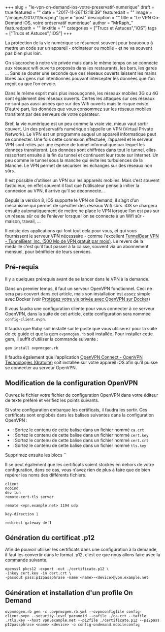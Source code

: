+++
slug = "le-vpn-on-demand-ios-votre-preservatif-numerique"
draft = true
featured = ""
date = "2017-11-26T12:18:39"
featuredalt = ""
image = "/images/2017/11/ios.png"
type = "post"
description = ""
title = "Le VPN On-Demand iOS, votre préservatif numérique"
author = "MrRaph_"
featuredpath = ""
linktitle = ""
categories = ["Trucs et Astuces","iOS"]
tags = ["Trucs et Astuces","iOS"]
+++


La protection de la vie numérique se résument souvent pour beaucoup à mettre un code sur un appareil - ordinateur ou mobile - et ne va souvent pas bien plus loin.

On s’accroche à notre vie privée mais dans le même temps on se connecte aux réseaux wifi ouverts proposés dans les restaurants, les bars, les gares ... Sans se douter une seconde que ces réseaux ouverts laissent les mains libres aux gens mal intentionnés pouvant intercepter les données que l’on reçoit ou que l’on envoie.

Dans le même esprit mais plus insoupçonné, les réseaux mobiles 3G ou 4G sont également des réseaux ouverts. Certes les attaques sur ces réseaux ne sont pas aussi aisées que sur des Wifi ouverts mais le risque existe. D’autre part, les données que vous consommez sur les réseaux mobiles transitent par des serveurs de votre opérateur.

Bref, la vie numérique est un peu comme la vraie vie, mieux vaut sortir couvert. Un des préservatifs numérique s’appelle un VPN (Virtual Private Network). Le VPN est un programme auquel un appareil informatique peut se connecter. Une fois cette connexion effectuée, l’appareil et le serveur VPN sont reliés par une espèce de tunnel informatique par lequel les données transiteront. Les données sont chiffrées dans tout le tunnel, elles ressortent ensuite à la fin du tunnel et continuent leur route sur Internet. Un peu comme le tunnel sous la manche qui évite les turbulences de la Manche. Le VPN permet de sécuriser les échanges sur des réseaux non sûrs.

Il est possible d’utiliser un VPN sur les appareils mobiles. Mais c’est souvent fastidieux, en effet souvent il faut que l’utilisateur pense à initier la connexion au VPN, il arrive qu’il se déconnecte...

Depuis la version 8, iOS supporte le VPN on Demand, il s’agit d’un mécanisme qui permet de spécifier des réseaux Wifi sûrs. iOS se chargera ensuite automatiquement de mettre ne place le VPN lorsque l’on est pas sur un réseau sûr ou de l’enlever lorsque l’on se connecte à un Wifi sûr - maison, travail, ...

Il existe des applications qui font tout cela pour vous, et qui vous fournissent le serveur VPN nécessaire - comme l'excellent <a href="https://itunes.apple.com/fr/app/tunnelbear-vpn/id564842283?mt=8&at=1001lsQf">TunnelBear VPN - TunnelBear, Inc. (500 Mo de VPN gratuit par mois)</a>. Le revers de la médaille c'est qu'il faut passer à la caisse, souvent via un abonnement mensuel, pour bénificier de leurs services. 

## Pré-requis

Il y a quelques prérequis avant de se lancer dans le VPN à la demande. 

Dans un premier temps, il faut un serveur OpenVPN fonctionnel. Ceci ne sera pas couvert dans cet article, mais son installation est assez simple avec Docker (voir [Protégez votre vie privée avec OpenVPN sur Docker](https://techan.fr/protegez-votre-vie-privee-avec-openvpn-sur-docker.html))

Il vous faudra une configuration cliente pour vous connecter à ce serveur OpenVPN, dans la suite de cet article, cette configuration sera nommée `config-client.ovpn`. 

Il faudra que Ruby soit installé sur le poste que vous utiliserez pour la suite de ce guide et que la gem `ovpnmcgen.rb` soit installée. Pour installer cette gem, il suffit d'utiliser la commande suivante :

    gem install ovpnmcgen.rb


Il faudra également que l'application <a href="https://itunes.apple.com/fr/app/openvpn-connect/id590379981?mt=8&at=1001lsQf">OpenVPN Connect - OpenVPN Technologies (Gratuite)</a> soit installée sur votre appareil iOS afin qu'il puisse se connecter au serveur OpenVPN.

## Modification de la configuration OpenVPN

Ouvrez le fichier votre fichier de configuration OpenVPN dans votre éditeur de texte préféré et vérifiez les points suivants.

Si votre configuration embarque les certificats, il faudra les sortir. Ces certificats sont englobés dans les balises suivantes dans la configuration OpenVPN :

* <ca> : Sortez le contenu de cette balise dans un fichier nommé `ca.crt`
* <key> : Sortez le contenu de cette balise dans un fichier nommé `cert.key`
* <cert> : Sortez le contenu de cette balise dans un fichier nommé `cert.crt`
* <tls-auth> : Sortez le contenu de cette balise dans un fichier nommé `tls.key`

Supprimez ensuite les blocs ``

Il se peut également que les certificats soient stockés en dehors de votre configuration, dans ce cas, vous n'avez rien de plus à faire que de bien repérer les noms des différents fichiers.

    client
    nobind
    dev tun
    remote-cert-tls server
    
    remote <vpn.example.net> 1194 udp
    
    key-direction 1

    redirect-gateway def1


## Génération du certificat .p12

Afin de pouvoir utiliser les certificats dans une configuration à la demande, il faut les convertir dans le format .p12, c'est ce que nous allons faire avec la commande suivante.

    openssl pkcs12 -export -out ./certificate.p12 \
    -inkey cert.key -in cert.crt \
    -passout pass:p12passphrase -name <name>-<device>@vpn.example.net


## Génération et installation  d'un profile On Demand

    ovpnmcgen.rb gen -c .ovpnmcgen.rb.yml --ovpnconfigfile config-client.ovpn --security-level paranoid --cafile ./ca.crt --tafile ./tls.key --host vpn.example.net --p12file ./certificate.p12 --p12pass p12passphrase <name> <device> -o config-ondemand.mobileconfig